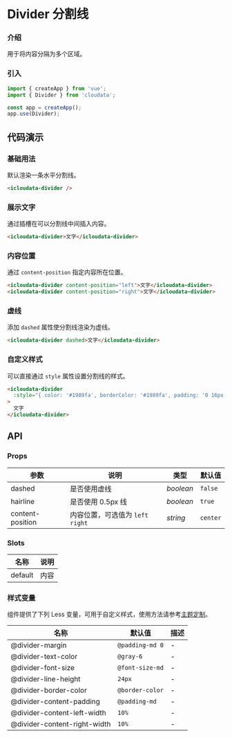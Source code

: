 # Divider 分割线

### 介绍

用于将内容分隔为多个区域。

### 引入

```js
import { createApp } from 'vue';
import { Divider } from 'cloudata';

const app = createApp();
app.use(Divider);
```

## 代码演示

### 基础用法

默认渲染一条水平分割线。

```html
<icloudata-divider />
```

### 展示文字

通过插槽在可以分割线中间插入内容。

```html
<icloudata-divider>文字</icloudata-divider>
```

### 内容位置

通过 `content-position` 指定内容所在位置。

```html
<icloudata-divider content-position="left">文字</icloudata-divider>
<icloudata-divider content-position="right">文字</icloudata-divider>
```

### 虚线

添加 `dashed` 属性使分割线渲染为虚线。

```html
<icloudata-divider dashed>文字</icloudata-divider>
```

### 自定义样式

可以直接通过 `style` 属性设置分割线的样式。

```html
<icloudata-divider
  :style="{ color: '#1989fa', borderColor: '#1989fa', padding: '0 16px' }"
>
  文字
</icloudata-divider>
```

## API

### Props

| 参数             | 说明                              | 类型      | 默认值   |
| ---------------- | --------------------------------- | --------- | -------- |
| dashed           | 是否使用虚线                      | _boolean_ | `false`  |
| hairline         | 是否使用 0.5px 线                 | _boolean_ | `true`   |
| content-position | 内容位置，可选值为 `left` `right` | _string_  | `center` |

### Slots

| 名称    | 说明 |
| ------- | ---- |
| default | 内容 |

### 样式变量

组件提供了下列 Less 变量，可用于自定义样式，使用方法请参考[主题定制](#/zh-CN/theme)。

| 名称                         | 默认值          | 描述 |
| ---------------------------- | --------------- | ---- |
| @divider-margin              | `@padding-md 0` | -    |
| @divider-text-color          | `@gray-6`       | -    |
| @divider-font-size           | `@font-size-md` | -    |
| @divider-line-height         | `24px`          | -    |
| @divider-border-color        | `@border-color` | -    |
| @divider-content-padding     | `@padding-md`   | -    |
| @divider-content-left-width  | `10%`           | -    |
| @divider-content-right-width | `10%`           | -    |
